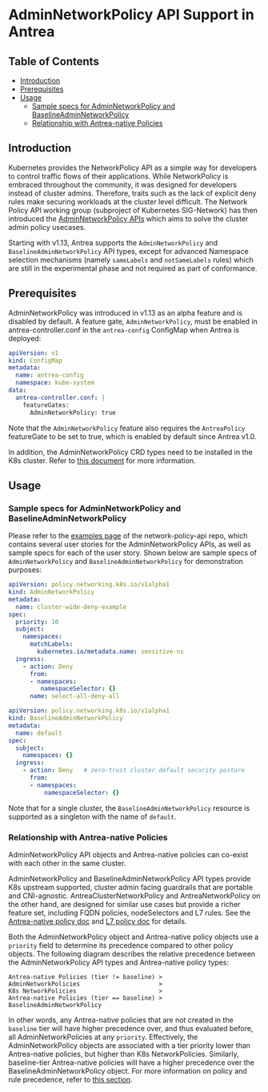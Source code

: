 # AdminNetworkPolicy API Support in Antrea

## Table of Contents

<!-- toc -->
- [Introduction](#introduction)
- [Prerequisites](#prerequisites)
- [Usage](#usage)
  - [Sample specs for AdminNetworkPolicy and BaselineAdminNetworkPolicy](#sample-specs-for-adminnetworkpolicy-and-baselineadminnetworkpolicy)
  - [Relationship with Antrea-native Policies](#relationship-with-antrea-native-policies)
<!-- /toc -->

## Introduction

Kubernetes provides the NetworkPolicy API as a simple way for developers to control traffic flows of their applications.
While NetworkPolicy is embraced throughout the community, it was designed for developers instead of cluster admins.
Therefore, traits such as the lack of explicit deny rules make securing workloads at the cluster level difficult.
The Network Policy API working group (subproject of Kubernetes SIG-Network) has then introduced the
[AdminNetworkPolicy APIs](https://network-policy-api.sigs.k8s.io/api-overview/) which aims to solve the cluster admin
policy usecases.

Starting with v1.13, Antrea supports the `AdminNetworkPolicy` and `BaselineAdminNetworkPolicy` API types, except for
advanced Namespace selection mechanisms (namely `sameLabels` and `notSameLabels` rules) which are still in the
experimental phase and not required as part of conformance.

## Prerequisites

AdminNetworkPolicy was introduced in v1.13 as an alpha feature and is disabled by default. A feature gate,
`AdminNetworkPolicy`, must be enabled in antrea-controller.conf in the `antrea-config` ConfigMap when Antrea is deployed:

```yaml
apiVersion: v1
kind: ConfigMap
metadata:
  name: antrea-config
  namespace: kube-system
data:
  antrea-controller.conf: |
    featureGates:
      AdminNetworkPolicy: true
```

Note that the `AdminNetworkPolicy` feature also requires the `AntreaPolicy` featureGate to be set to true, which is
enabled by default since Antrea v1.0.

In addition, the AdminNetworkPolicy CRD types need to be installed in the K8s cluster.
Refer to [this document](https://network-policy-api.sigs.k8s.io/getting-started/) for more information.

## Usage

### Sample specs for AdminNetworkPolicy and BaselineAdminNetworkPolicy

Please refer to the [examples page](https://network-policy-api.sigs.k8s.io/reference/examples/) of the network-policy-api
repo, which contains several user stories for the AdminNetworkPolicy APIs, as well as sample specs for each of the user
story. Shown below are sample specs of `AdminNetworkPolicy` and `BaselineAdminNetworkPolicy` for demonstration purposes:

```yaml
apiVersion: policy.networking.k8s.io/v1alpha1
kind: AdminNetworkPolicy
metadata:
  name: cluster-wide-deny-example
spec:
  priority: 10
  subject:
    namespaces:
      matchLabels:
        kubernetes.io/metadata.name: sensitive-ns
  ingress:
    - action: Deny
      from:
      - namespaces:
         namespaceSelector: {}
      name: select-all-deny-all
```

```yaml
apiVersion: policy.networking.k8s.io/v1alpha1
kind: BaselineAdminNetworkPolicy
metadata:
  name: default
spec:
  subject:
    namespaces: {}
  ingress:
    - action: Deny   # zero-trust cluster default security posture
      from:
      - namespaces:
          namespaceSelector: {}
```

Note that for a single cluster, the `BaselineAdminNetworkPolicy` resource is supported as a singleton with the name of
`default`.

### Relationship with Antrea-native Policies

AdminNetworkPolicy API objects and Antrea-native policies can co-exist with each other in the same cluster.

AdminNetworkPolicy and BaselineAdminNetworkPolicy API types provide K8s upstream supported, cluster admin facing
guardrails that are portable and CNI-agnostic. AntreaClusterNetworkPolicy and AntreaNetworkPolicy on the other hand,
are designed for similar use cases but provide a richer feature set, including FQDN policies, nodeSelectors and L7 rules.
See the [Antrea-native policy doc](antrea-network-policy.md) and [L7 policy doc](antrea-network-policy.md) for details.

Both the AdminNetworkPolicy object and Antrea-native policy objects use a `priority` field to determine its precedence
compared to other policy objects. The following diagram describes the relative precedence between the AdminNetworkPolicy
API types and Antrea-native policy types:

```text
Antrea-native Policies (tier != baseline) > 
AdminNetworkPolicies                      >
K8s NetworkPolicies                       >
Antrea-native Policies (tier == baseline) >
BaselineAdminNetworkPolicy
```

In other words, any Antrea-native policies that are not created in the `baseline` tier will have higher precedence over,
and thus evaluated before, all AdminNetworkPolicies at any `priority`. Effectively, the AdminNetworkPolicy objects are
associated with a tier priority lower than Antrea-native policies, but higher than K8s NetworkPolicies. Similarly,
baseline-tier Antrea-native policies will have a higher precedence over the BaselineAdminNetworkPolicy object.
For more information on policy and rule precedence, refer to [this section](antrea-network-policy.md#notes-and-constraints).
